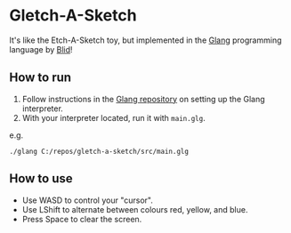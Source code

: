 # Gletch-A-Sketch
It's like the Etch-A-Sketch toy, but implemented in the [Glang](https://github.com/blidddev/glang) programming language by [Blid](https://youtube.com/BlidDev)!
## How to run
1. Follow instructions in the [Glang repository](https://github.com/bliddev/glang) on setting up the Glang interpreter.
2. With your interpreter located, run it with `main.glg`.

e.g.
```
./glang C:/repos/gletch-a-sketch/src/main.glg
```
## How to use
- Use WASD to control your "cursor".
- Use LShift to alternate between colours red, yellow, and blue.
- Press Space to clear the screen.